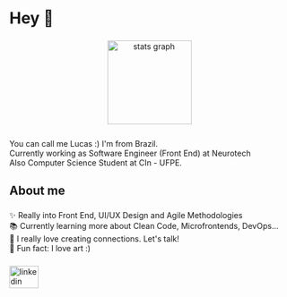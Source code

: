 <h1 align="left">Hey 👋</h1>

###
<div align="center">
  <img src="https://github-readme-stats.vercel.app/api?hide_title=false&hide_rank=false&show_icons=true&include_all_commits=true&count_private=true&disable_animations=false&theme=dracula&locale=en&hide_border=false&username=lucasgmelo" height="150" alt="stats graph"  />
  <img src="https://github-readme-stats.vercel.app/api/top-langs?locale=en&hide_title=true&layout=compact&card_width=320&langs_count=5&theme=dracula&hide_border=false&username=lucasgmelo" height="0" alt="languages graph"  />
</div>

###
<p align="left">You can call me Lucas :) I'm from Brazil. <br>Currently working as Software Engineer (Front End) at Neurotech<br>Also Computer Science Student at CIn - UFPE.</p>

###
<h2 align="left">About me</h2>

###
<p align="left">✨ Really into Front End, UI/UX Design and Agile Methodologies<br>📚 Currently learning more about Clean Code, Microfrontends, DevOps...<br>💬 I really love creating connections. Let's talk!<br>🦕 Fun fact: I love art :)</p>

###
<div align="left">
  <a href="https://www.linkedin.com/in/lucasgmeloo/" target="_blank">
    <img src="https://raw.githubusercontent.com/maurodesouza/profile-readme-generator/master/src/assets/icons/social/linkedin/default.svg" width="52" height="40" alt="linkedin logo"  />
  </a>
</div>
